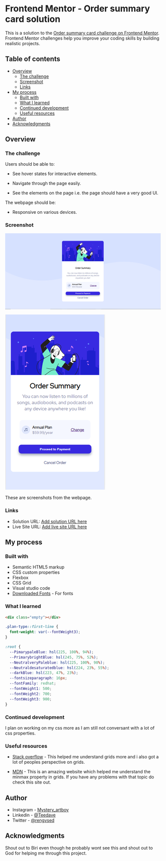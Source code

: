 # Frontend Mentor - Order summary card solution

This is a solution to the [Order summary card challenge on Frontend Mentor](https://www.frontendmentor.io/challenges/order-summary-component-QlPmajDUj). Frontend Mentor challenges help you improve your coding skills by building realistic projects.

## Table of contents

- [Overview](#overview)
  - [The challenge](#the-challenge)
  - [Screenshot](#screenshot)
  - [Links](#links)
- [My process](#my-process)
  - [Built with](#built-with)
  - [What I learned](#what-i-learned)
  - [Continued development](#continued-development)
  - [Useful resources](#useful-resources)
- [Author](#author)
- [Acknowledgments](#acknowledgments)

## Overview

### The challenge

Users should be able to:

- See hover states for interactive elements.

- Navigate through the page easily.

- See the elements on the page i.e. the page should have a very good UI.

The webpage should be:

- Responsive on various devices.

### Screenshot

![Desktop-view](./images/Desktop-view.PNG)

![Mobile-view](./images/Mobile-view.PNG)

These are screenshots from the webpage.

### Links

- Solution URL: [Add solution URL here](https://your-solution-url.com)
- Live Site URL: [Add live site URL here](https://your-live-site-url.com)

## My process

### Built with

- Semantic HTML5 markup
- CSS custom properties
- Flexbox
- CSS Grid
- Visual studio code
- [Downloaded Fonts](https://fonts.google.com/) - For fonts

### What I learned

```html
<div class="empty"></div>
```

```css
.plan-type::first-line {
  font-weight: var(--fontWeight3);
}
```

```css
:root {
  --PimarypaleBlue: hsl(225, 100%, 94%);
  --PrimarybrightBlue: hsl(245, 75%, 52%);
  --NeutralveryPaleblue: hsl(225, 100%, 98%);
  --Neutraldesaturatedblue: hsl(224, 23%, 55%);
  --darkBlue: hsl(223, 47%, 23%);
  --fontsizeparagraph: 16px;
  --fontFamily: redhat;
  --fontWeight1: 500;
  --fontWeight2: 700;
  --fontWeight3: 900;
}
```

### Continued development

I plan on working on my css more as I am still not conversant with a lot of css properties.

### Useful resources

- [Stack overflow](https://stackoverflow.com/) - This helped me understand grids more and i also got a lot of peoples perspective on grids.

- [MDN](https://developer.mozilla.org/en-US) - This is an amazing website which helped me understand the minmax property in grids. If you have any problems with that topic do check this site out.

## Author

- Instagram - [Mystery_artboy](https://www.instagram.com/mystery_artboy/)
- Linkedin - [@Teedave](https://www.linkedin.com/in/tosin-arowolo-533195240)
- Twitter - [@rengvsed](https://twitter.com/rengvsed)

## Acknowledgments

Shout out to Biri even though he probably wont see this and shout out to God for helping me through this project.
